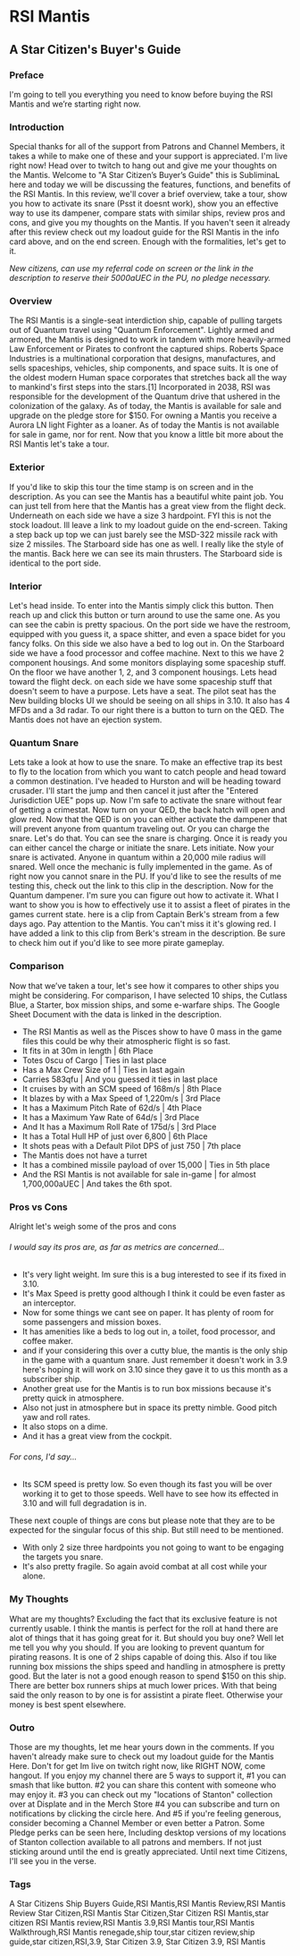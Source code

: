 # RSI Mantis
## A Star Citizen's Buyer's Guide

### Preface
I'm going to tell you everything you need to know before buying the RSI Mantis and we’re starting right now.

### Introduction
Special thanks for all of the support from Patrons and Channel Members, it takes a while to make one of these and your support is appreciated. I'm live right now! Head over to twitch to hang out and give me your thoughts on the Mantis. Welcome to "A Star Citizen’s Buyer’s Guide" this is SubliminaL here and today we will be discussing the features, functions, and benefits of the RSI Mantis. In this review, we'll cover a brief overview, take a tour, show you how to activate its snare (Psst it doesnt work), show you an effective way to use its dampener, compare stats with similar ships, review pros and cons, and give you my thoughts on the Mantis. If you haven't seen it already after this review check out my loadout guide for the RSI Mantis in the info card above, and on the end screen. Enough with the formalities, let's get to it.

*New citizens, can use my referral code on screen or the link in the description to reserve their 5000aUEC in the PU, no pledge necessary.*

### Overview
The RSI Mantis is a single-seat interdiction ship, capable of pulling targets out of Quantum travel using "Quantum Enforcement". Lightly armed and armored, the Mantis is designed to work in tandem with more heavily-armed Law Enforcement or Pirates to confront the captured ships.
Roberts Space Industries is a multinational corporation that designs, manufactures, and sells spaceships, vehicles, ship components, and space suits. It is one of the oldest modern Human space corporates that stretches back all the way to mankind's first steps into the stars.[1] Incorporated in 2038, RSI was responsible for the development of the Quantum drive that ushered in the colonization of the galaxy.
As of today, the Mantis is available for sale and upgrade on the pledge store for $150.
For owning a Mantis you receive a Aurora LN light Fighter as a loaner.
As of today the Mantis is not available for sale in game, nor for rent. Now that you know a little bit more about the RSI Mantis let's take a tour.

### Exterior
If you'd like to skip this tour the time stamp is on screen and in the description. As you can see the Mantis has a beautiful white paint job. You can just tell from here that the Mantis has a great view from the flight deck. Underneath on each side we have a size 3 hardpoint. FYI this is not the stock loadout. Ill leave a link to my loadout guide on the end-screen. Taking a step back up top we can just barely see the MSD-322 missile rack with size 2 missiles. The Starboard side has one as well. I really like the style of the mantis. Back here we can see its main thrusters. The Starboard side is identical to the port side.

### Interior
Let's head inside. To enter into the Mantis simply click this button. Then reach up and click this button or turn around to use the same one. As you can see the cabin is pretty spacious. On the port side we have the restroom, equipped with you guess it, a space shitter, and even a space bidet for you fancy folks. On this side we also have a bed to log out in. On the Starboard side we have a food processor and coffee machine. Next to this we have 2 component housings. And some monitors displaying some spaceship stuff. On the floor we have another 1, 2, and 3 component housings. Lets head toward the flight deck. on each side we have some spaceship stuff that doesn't seem to have a purpose. Lets have a seat. The pilot seat has the New building blocks UI we should be seeing on all ships in 3.10. It also has 4 MFDs and a 3d radar. To our right there is a button to turn on the QED. The Mantis does not have an ejection system.

### Quantum Snare
Lets take a look at how to use the snare. To make an effective trap its best to fly to the location from which you want to catch people and head toward a common destination. I've headed to Hurston and will be heading toward crusader. I'll start the jump and then cancel it just after the "Entered Jurisdiction UEE" pops up. Now I'm safe to activate the snare without fear of getting a crimestat. Now turn on your QED, the back hatch will open and glow red. Now that the QED is on you can either activate the dampener that will prevent anyone from quantum traveling out. Or you can charge the snare. Let's do that. You can see the snare is charging. Once it is ready you can either cancel the charge or initiate the snare. Lets initiate. Now your snare is activated. Anyone in quantum within a 20,000 mile radius will snared. Well once the mechanic is fully implemented in the game. As of right now you cannot snare in the PU. If you'd like to see the results of me testing this, check out the link to this clip in the description. Now for the Quantum dampener. I'm sure you can figure out how to activate it. What I want to show you is how to effectively use it to assist a fleet of pirates in the games current state. here is a clip from Captain Berk's stream from a few days ago. Pay attention to the Mantis. You can't miss it it's glowing red. I have added a link to this clip from Berk's stream in the description. Be sure to check him out if you'd like to see more pirate gameplay.

### Comparison
Now that we’ve taken a tour, let's see how it compares to other ships you might be considering. For comparison, I have selected 10 ships, the Cutlass Blue, a Starter, box mission ships, and some e-warfare ships. The Google Sheet Document with the data is linked in the description.

* The RSI Mantis as well as the Pisces show to have 0 mass in the game files this could be why their atmospheric flight is so fast.
* It fits in at 30m in length | 6th Place
* Totes 0scu of Cargo | Ties in last place
* Has a Max Crew Size of 1 | Ties in last again
* Carries 583qfu | And you guessed it ties in last place
* It cruises by with an SCM speed of 168m/s | 8th Place
* It blazes by with a Max Speed of 1,220m/s | 3rd Place
* It has a Maximum Pitch Rate of 62d/s | 4th Place
* It has a Maximum Yaw Rate of 64d/s | 3rd Place
* And It has a Maximum Roll Rate of 175d/s | 3rd Place
* It has a Total Hull HP of just over 6,800 | 6th Place
* It shots peas with a Default Pilot DPS of just 750 | 7th place
* The Mantis does not have a turret
* It has a combined missile payload of over 15,000 | Ties in 5th place
* And the RSI Mantis is not available for sale in-game | for almost 1,700,000aUEC | And takes the 6th spot.

### Pros vs Cons
Alright let's weigh some of the pros and cons
###### I would say its pros are, as far as metrics are concerned...
* It's very light weight. Im sure this is a bug interested to see if its fixed in 3.10.
* It's Max Speed is pretty good although I think it could be even faster as an interceptor.
* Now for some things we cant see on paper. It has plenty of room for some passengers and mission boxes.
* It has amenities like a beds to log out in, a toilet, food processor, and coffee maker.
* and if your considering this over a cutty blue, the mantis is the only ship in the game with a quantum snare. Just remember it doesn't work in 3.9 here's hoping it will work on 3.10 since they gave it to us this month as a subscriber ship.
* Another great use for the Mantis is to run box missions because it's pretty quick in atmosphere.
* Also not just in atmosphere but in space its pretty nimble. Good pitch yaw and roll rates.
* It also stops on a dime.
* And it has a great view from the cockpit.

###### For cons, I'd say...
* Its SCM speed is pretty low. So even though its fast you will be over working it to get to those speeds. Well have to see how its effected in 3.10 and will full degradation is in.

These next couple of things are cons but please note that they are to be expected for the singular focus of this ship. But still need to be mentioned.
* With only 2 size three hardpoints you not going to want to be engaging the targets you snare.
* It's also pretty fragile. So again avoid combat at all cost while your alone.

### My Thoughts
What are my thoughts? Excluding the fact that its exclusive feature is not currently usable. I think the mantis is perfect for the roll at hand there are alot of things that it has going great for it. But should you buy one? Well let me tell you why you should. If you are looking to prevent quantum for pirating reasons. It is one of 2 ships capable of doing this. Also if tou like running box missions the ships speed and handling in atmosphere is pretty good. But the later is not a good enough reason to spend $150 on this ship. There are better box runners ships at much lower prices. With that being said the only reason to by one is for assistint a pirate fleet. Otherwise your money is best spent elsewhere.

### Outro
Those are my thoughts, let me hear yours down in the comments. If you haven't already make sure to check out my loadout guide for the Mantis Here. Don't for get Im live on twitch right now, like RIGHT NOW, come hangout. If you enjoy my channel there are 5 ways to support it, #1 you can smash that like button. #2 you can share this content with someone who may enjoy it. #3 you can check out my "locations of Stanton" collection over at Displate and in the Merch Store #4 you can subscribe and turn on notifications by clicking the circle here. And #5 if you're feeling generous, consider becoming a Channel Member or even better a Patron. Some Pledge perks can be seen here, Including desktop versions of my locations of Stanton collection available to all patrons and members. If not just sticking around until the end is greatly appreciated. Until next time Citizens, I'll see you in the verse.

### Tags
A Star Citizens Ship Buyers Guide,RSI Mantis,RSI Mantis Review,RSI Mantis Review Star Citizen,RSI Mantis Star Citizen,Star Citizen RSI Mantis,star citizen RSI Mantis review,RSI Mantis 3.9,RSI Mantis tour,RSI Mantis Walkthrough,RSI Mantis renegade,ship tour,star citizen review,ship guide,star citizen,RSI,3.9, Star Citizen 3.9, Star Citizen 3.9, RSI Mantis
